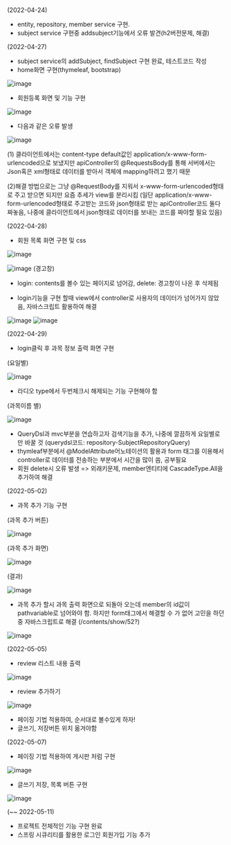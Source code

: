 (2022-04-24)
- entity, repository, member service 구현.
- subject service 구현중 addsubject기능에서 오류 발견(h2버전문제, 해결)


(2022-04-27)
- subject service의 addSubject, findSubject 구현 완료, 테스트코드 작성
- home화면 구현(thymeleaf, bootstrap)

![image](https://user-images.githubusercontent.com/68144687/165510362-96adf80e-cffb-4c30-884b-6b719c0d81d8.png)

- 회원등록 화면 및 기능 구현 

![image](https://user-images.githubusercontent.com/68144687/165510408-0db627a5-6c17-4e4d-9e1e-4cddf87e4581.png)

- 다음과 같은 오류 발생

![image](https://user-images.githubusercontent.com/68144687/165510435-e1e2d6f0-6c46-49c5-9200-8df3fcd38f0d.png)

(1) 클라이언트에서는 content-type default값인 application/x-www-form-urlencoded으로 보냈지만 apiController의 @RequestsBody를 통해 서버에서는 Json혹은 xml형태로 데이터를 받아서 객체에 mapping하려고 했기 때문

(2)해결 방법으로는 그냥 @RequestBody를 지워서 x-www-form-urlencoded형태로 주고 받으면 되지만 요즘 추세가 view를 분리시킴
(일단 application/x-www-form-urlencoded형태로 주고받는 코드와 json형태로 받는 apiController코드 둘다 짜놓음, 나중에 클라이언트에서 json형태로 데이터를 보내는 코드를 짜야할 필요 있음) 


(2022-04-28)
- 회원 목록 화면 구현 및 css

![image](https://user-images.githubusercontent.com/68144687/165752089-9acfa16d-4c66-46dc-b74f-8b0f6412ccb7.png)


![image](https://user-images.githubusercontent.com/68144687/165751022-739fd67b-1a6c-4501-b882-b069d7a4d7cb.png)
(경고창)
- login: contents를 볼수 있는 페이지로 넘어감, delete: 경고창이 나온 후 삭제됨

- login기능을 구현 할때 view에서 controller로 사용자의 데이터가 넘어가지 않았음, 자바스크립트 활용하여 해결

![image](https://user-images.githubusercontent.com/68144687/165751159-d8f4b8c4-e1ce-4445-982e-68c17e88d514.png)
![image](https://user-images.githubusercontent.com/68144687/165751172-492f5c17-2663-4feb-9a42-fbbf9cbda98b.png)


(2022-04-29)
- login클릭 후 과목 정보 출력 화면 구현

(요일별)

![image](https://user-images.githubusercontent.com/68144687/165972579-4475bf88-24d2-4914-85c7-1bfb7cc3eeca.png)

- 라디오 type에서 두번체크시 해제되는 기능 구현해야 함


(과목이름 별)

![image](https://user-images.githubusercontent.com/68144687/165972589-5c308984-b5de-4639-9690-5b182d5f1d09.png)


- QueryDsl과 mvc부분을 연습하고자 검색기능을 추가, 나중에 깔끔하게 요일별로만 바꿀 것
(querydsl코드: repository-SubjectRepositoryQuery)
- thymleaf부분에서 @ModelAttribute어노테이션의 활용과 form 태그를 이용해서 controller로 데이터를 전송하는 부분에서 시간을 많이 씀, 공부필요
- 회원 delete시 오류 발생 => 외래키문제, member엔티티에 CascadeType.All을 추가하여 해결


(2022-05-02)
- 과목 추가 기능 구현

(과목 추가 버튼)

![image](https://user-images.githubusercontent.com/68144687/166415218-55d4fc9d-8eb9-4887-9e7a-0afff9da6fc1.png)


(과목 추가 화면)

![image](https://user-images.githubusercontent.com/68144687/166415234-d862f60c-0127-4a4d-a621-dc3fbbfa8f0f.png)


(결과)

![image](https://user-images.githubusercontent.com/68144687/166415251-264abe3d-7a5a-44c0-b2cd-3c0156298423.png)


- 과목 추가 할시 과목 출력 화면으로 되돌아 오는데 member의 id값이 pathvariable로 넘어와야 함. 하지만 form태그에서 해결할 수 가 없어 고민을 하던중 자바스크립트로 해결
(/contents/show/52?)

![image](https://user-images.githubusercontent.com/68144687/166415758-69893c3b-5b6d-4639-925c-a2a50c029c9c.png)

(2022-05-05)
- review 리스트 내용 출력

![image](https://user-images.githubusercontent.com/68144687/167076411-a1188b27-0e7e-45f2-92d3-b9f3ce33c929.png)


- review 추가하기

![image](https://user-images.githubusercontent.com/68144687/167076418-665af3c0-1658-48a2-b86c-924b0f8e588f.png)

- 페이징 기법 적용하여, 순서대로 볼수있게 하자!
- 글쓰기, 저장버튼 위치 옮겨야함

(2022-05-07)
- 페이징 기법 적용하여 게시판 처럼 구현

![image](https://user-images.githubusercontent.com/68144687/167348709-c6bd3334-babd-4749-87df-562f42db4478.png)


- 글쓰기 저장, 목록 버튼 구현

![image](https://user-images.githubusercontent.com/68144687/167348715-a0a2144a-1933-4b1e-96c2-828c5c3a454b.png)


(~~ 2022-05-11)
- 프로젝트 전체적인 기능 구현 완료
- 스프링 시큐리티를 활용한 로그인 회원가입 기능 추가 
